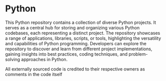 # Python
This Python repository contains a collection of diverse Python projects. It serves as a central hub for storing and organizing various Python codebases, each representing a distinct project. The repository showcases a range of applications, libraries, scripts, or tools, highlighting the versatility and capabilities of Python programming. Developers can explore the repository to discover and learn from different project implementations, gaining insights into best practices, coding techniques, and problem-solving approaches in Python.

All externally sourced code is credited to their respective owners as comments in the code itself
